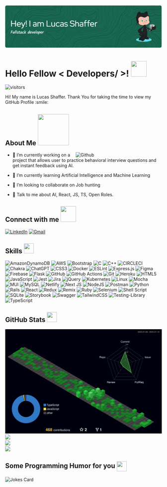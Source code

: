 ![Header](./github-header-image.png)
<h1> Hello Fellow < Developers/ >! <img src = "https://raw.githubusercontent.com/rahulbanerjee26/githubProfileReadmeGenerator/main/gifs/wave.gif" width = 50px height='50px'> </h1>
<p align='center'>
<p align='center'>

![visitors](https://komarev.com/ghpvc/?username=LucasShaffer&color=236846&abbreviated=true)

</p>
<div size='20px'> Hi! My name is Lucas Shaffer. Thank You for taking the time to view my GitHub Profile :smile:
</div>

<h2> About Me <img src = "https://raw.githubusercontent.com/rahulbanerjee26/githubProfileReadmeGenerator/main/gifs/eatSleepCodeRepeat.gif" width = 100px height='100px'></h2>
<img width="55%" align="right" alt="Github" src="https://raw.githubusercontent.com/rahulbanerjee26/githubProfileReadmeGenerator/47a1a7b035154ce002fffc42e803b6ca8acbc4f3/gifs/git-header.svg" />

- 🔭 I’m currently working on a project that allows user to practice behavioral interview questions and get instant feedback using AI.

- 🌱 I’m currently learning Artificial Intelligence and Machine Learning

- 👯 I’m looking to collaborate on Job hunting

- 💬 Talk to me about AI, React, JS, TS, Open Roles.


<h2> Connect with me <img src='https://raw.githubusercontent.com/rahulbanerjee26/githubProfileReadmeGenerator/main/gifs/handShake.gif' width="50px" height=50px> </h1>

[![LinkedIn](https://skillicons.dev/icons?i=linkedin&theme=dark)](https://linkedin.com/in/lucas-shaffer) [![Gmail](https://skillicons.dev/icons?i=gmail&theme=dark)](mailto:shafferlucas@gmail.com)

<h2> Skills <img src = "https://raw.githubusercontent.com/rahulbanerjee26/githubProfileReadmeGenerator/main/gifs/code.gif" width = 32px height=32px> </h2>

![AmazonDynamoDB](https://img.shields.io/badge/Amazon%20DynamoDB-4053D6?style=flat&logo=Amazon%20DynamoDB&logoColor=white)
![AWS](https://img.shields.io/badge/AWS-%23FF9900.svg?style=flat&logo=amazon-aws&logoColor=white)
![Bootstrap](https://img.shields.io/badge/Bootstrap-%238511FA.svg?style=flat&logo=bootstrap&logoColor=white)
![C](https://img.shields.io/badge/C-%2300599C.svg?style=flat&logo=c&logoColor=white)
![C++](https://img.shields.io/badge/C++-%2300599C.svg?style=flat&logo=c%2B%2B&logoColor=white)
![CIRCLECI](https://img.shields.io/badge/CIRCLECI-02303A.svg?style=flat&logo=CIRCLECI&logoColor=white&color=%23343434)
![Chakra](https://img.shields.io/badge/Chakra-%234ED1C5.svg?style=flat&logo=chakraui&logoColor=white)
![ChatGPT](https://img.shields.io/badge/ChatGPT-74aa9c?style=flat&logo=openai&logoColor=white)
![CSS3](https://img.shields.io/badge/CSS3-%231572B6.svg?style=flat&logo=css3&logoColor=white)
![Docker](https://img.shields.io/badge/Docker-%230db7ed.svg?style=flat&logo=docker&logoColor=white)
![ESLint](https://img.shields.io/badge/ESLint-4B3263?style=flat&logo=eslint&logoColor=white)
![Express.js](https://img.shields.io/badge/Express.js-%23404d59.svg?style=flat&logo=express&logoColor=white)
![Figma](https://img.shields.io/badge/Figma-%23F24E1E.svg?style=flat&logo=figma&logoColor=white)
![Firebase](https://img.shields.io/badge/Firebase-039BE5?style=flat&logo=Firebase&logoColor=white)
![Flask](https://img.shields.io/badge/Flask-%23000.svg?style=flat&logo=flask&logoColor=white)
![GitHub](https://img.shields.io/badge/GitHub-%23121011.svg?style=flat&logo=github&logoColor=white)
![GitHub Actions](https://img.shields.io/badge/GitHub%20Actions-%232671E5.svg?style=flat&logo=githubactions&logoColor=white)
![Git](https://img.shields.io/badge/Git-%23F05033.svg?style=flat&logo=git&logoColor=white)
![Heroku](https://img.shields.io/badge/Heroku-%23430098.svg?style=flat&logo=heroku&logoColor=white)
![HTML5](https://img.shields.io/badge/HTML5-%23E34F26.svg?style=flat&logo=html5&logoColor=white)
![JavaScript](https://img.shields.io/badge/JavaScript-%23323330.svg?style=flat&logo=javascript&logoColor=white)
![Jest](https://img.shields.io/badge/Jest-%23C21325?style=flat&logo=jest&logoColor=white)
![Jira](https://img.shields.io/badge/Jira-%230A0FFF.svg?style=flat&logo=jira&logoColor=white)
![jQuery](https://img.shields.io/badge/jQuery-%230769AD.svg?style=flat&logo=jquery&logoColor=white)
![Kubernetes](https://img.shields.io/badge/Kubernetes-%23326ce5.svg?style=flat&logo=kubernetes&logoColor=white)
![Linux](https://img.shields.io/badge/Linux-FCC624?style=flat&logo=linux&logoColor=white)
![Mocha](https://img.shields.io/badge/Mocha-%238D6748?style=flat&logo=mocha&logoColor=white)
![MUI](https://img.shields.io/badge/MUI-%230081CB.svg?style=flat&logo=mui&logoColor=white)
![MySQL](https://img.shields.io/badge/MySQL-%2300000f.svg?style=flat&logo=mysql&logoColor=white)
![Netlify](https://img.shields.io/badge/Netlify-%23000000.svg?style=flat&logo=netlify&logoColor=white)
![Next JS](https://img.shields.io/badge/Next-black?style=flat&logo=next.js&logoColor=white)
![NodeJS](https://img.shields.io/badge/NodeJS-6DA55F?style=flat&logo=node.js&logoColor=white)
![Postman](https://img.shields.io/badge/Postman-FF6C37?style=flat&logo=postman&logoColor=white)
![Python](https://img.shields.io/badge/Python-3670A0?style=flat&logo=python&logoColor=white)
![Rails](https://img.shields.io/badge/Rails-%23CC0000.svg?style=flat&logo=ruby-on-rails&logoColor=white)
![React](https://img.shields.io/badge/React-%2320232a.svg?style=flat&logo=react&logoColor=white)
![Redux](https://img.shields.io/badge/Redux-%23593d88.svg?style=flat&logo=redux&logoColor=white)
![Remix](https://img.shields.io/badge/Remix-%23000.svg?style=flat&logo=remix&logoColor=white)
![Ruby](https://img.shields.io/badge/Ruby-%23CC342D.svg?style=flat&logo=ruby&logoColor=white)
![Selenium](https://img.shields.io/badge/Selenium-%43B02A?style=flat&logo=selenium&logoColor=white)
![Shell Script](https://img.shields.io/badge/Shell_Script-%23121011.svg?style=flat&logo=gnu-bash&logoColor=white)
![SQLite](https://img.shields.io/badge/SQLite-%2307405e.svg?style=flat&logo=sqlite&logoColor=white)
![Storybook](https://img.shields.io/badge/Storybook-FF4785?style=flat&logo=storybook&logoColor=white)
![Swagger](https://img.shields.io/badge/Swagger-%23Clojure?style=flat&logo=swagger&logoColor=white)
![TailwindCSS](https://img.shields.io/badge/TailwindCSS-%2338B2AC.svg?style=flat&logo=tailwind-css&logoColor=white)
![Testing-Library](https://img.shields.io/badge/React_Testing_Library-%23E33332?style=flat&logo=testing-library&logoColor=white)
![TypeScript](https://img.shields.io/badge/TypeScript-%23007ACC.svg?style=flat&logo=typescript&logoColor=white)



<h2>GitHub Stats <img src='https://raw.githubusercontent.com/rahulbanerjee26/githubProfileReadmeGenerator/main/gifs/github.gif' width='32px' height=32px> </h2>

![](./profile-3d-contrib/profile-night-green.svg)
![](https://github-readme-stats.vercel.app/api?username=LucasShaffer&theme=dark&hide_border=false&include_all_commits=true&count_private=true)<br/>
![](https://github-readme-streak-stats.herokuapp.com/?user=LucasShaffer&theme=dark&hide_border=false)<br/>
![](https://github-readme-stats.vercel.app/api/top-langs/?username=LucasShaffer&theme=dark&hide_border=false&include_all_commits=true&count_private=true&layout=compact)

<h2> Some Programming Humor for you <img align ='center' src='https://raw.githubusercontent.com/rahulbanerjee26/githubProfileReadmeGenerator/main/gifs/winkFace.gif' width = '32px' height= '32px'></h2>

![Jokes Card](https://readme-jokes.vercel.app/api?theme=default)
